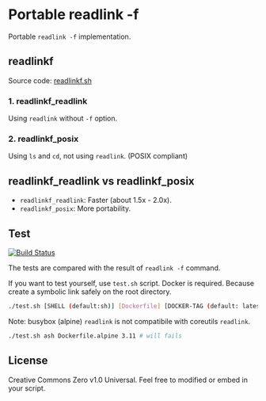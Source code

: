 # Portable readlink -f

Portable `readlink -f` implementation.

## readlinkf

Source code: [readlinkf.sh](readlinkf.sh)

### 1. readlinkf_readlink

Using `readlink` without `-f` option.

### 2. readlinkf_posix

Using `ls` and `cd`, not using `readlink`. (POSIX compliant)

## readlinkf_readlink vs readlinkf_posix

- `readlinkf_readlink`: Faster (about 1.5x - 2.0x).
- `readlinkf_posix`: More portability.

## Test

[![Build Status](https://travis-ci.org/ko1nksm/readlinkf.svg?branch=master)](https://travis-ci.org/ko1nksm/readlinkf)

The tests are compared with the result of `readlink -f` command.

If you want to test yourself, use `test.sh` script. Docker is required.
Because create a symbolic link safely on the root directory.

```sh
./test.sh [SHELL (default:sh)] [Dockerfile] [DOCKER-TAG (default: latest)]
```

Note: busybox (alpine) `readlink` is not compatibile with coreutils `readlink`.

```sh
./test.sh ash Dockerfile.alpine 3.11 # will fails
```

## License

Creative Commons Zero v1.0 Universal.
Feel free to modified or embed in your script.
